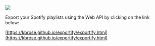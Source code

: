 <a href="https://kbrose.github.io/exportify/exportify.html"><img src="screenshot.png"/></a>

Export your Spotify playlists using the Web API by clicking on the link below:

[https://kbrose.github.io/exportify/exportify.html](https://kbrose.github.io/exportify/exportify.html)
